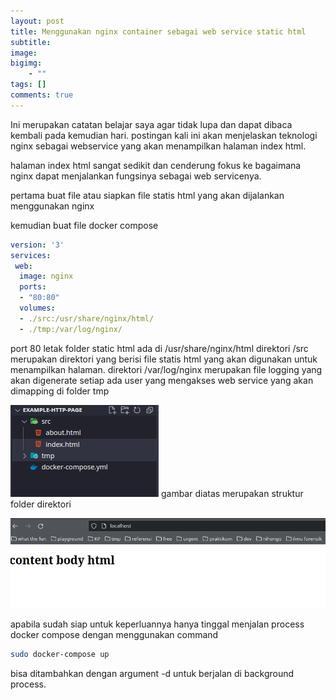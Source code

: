 ```yaml
---
layout: post
title: Menggunakan nginx container sebagai web service static html
subtitle: 
image: 
bigimg: 
    - ""
tags: []
comments: true
---
```


Ini merupakan catatan belajar saya agar tidak lupa dan dapat dibaca kembali pada kemudian hari.
postingan kali ini akan menjelaskan teknologi nginx sebagai webservice yang akan menampilkan halaman index html.

halaman index html sangat sedikit dan cenderung fokus ke bagaimana nginx dapat menjalankan fungsinya sebagai web servicenya.

pertama buat file atau siapkan file statis html yang akan dijalankan menggunakan nginx


kemudian buat file docker compose
```yml
version: '3'
services:
 web:
  image: nginx
  ports:
  - "80:80"
  volumes:
  - ./src:/usr/share/nginx/html/
  - ./tmp:/var/log/nginx/
```
port 80
letak folder static html ada di /usr/share/nginx/html
direktori /src merupakan direktori yang berisi file statis html yang akan digunakan untuk menampilkan halaman.
direktori /var/log/nginx merupakan file logging yang akan digenerate setiap ada user yang mengakses web service yang akan dimapping di folder tmp

![folder structure](../img/Screenshot_20230805_231220.png)
gambar diatas merupakan struktur folder direktori

![](../img/Screenshot_20230805_232530.png)


apabila sudah siap untuk keperluannya hanya tinggal menjalan process docker compose dengan menggunakan command
```bash
sudo docker-compose up
```

bisa ditambahkan dengan argument -d untuk berjalan di background process.



